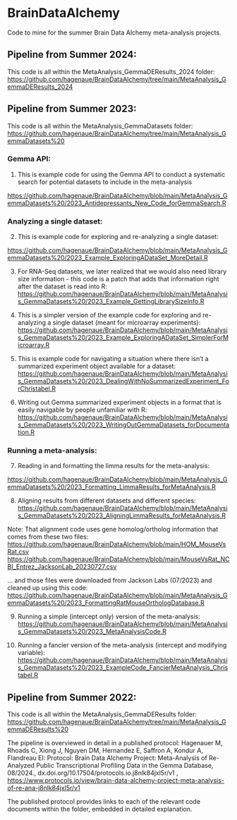 # BrainDataAlchemy
Code to mine for the summer Brain Data Alchemy meta-analysis projects.


## Pipeline from Summer 2024:

This code is all within the MetaAnalysis_GemmaDEResults_2024 folder:
https://github.com/hagenaue/BrainDataAlchemy/tree/main/MetaAnalysis_GemmaDEResults_2024

## Pipeline from Summer 2023:

This code is all within the MetaAnalysis_GemmaDatasets folder:
https://github.com/hagenaue/BrainDataAlchemy/tree/main/MetaAnalysis_GemmaDatasets%20

### Gemma API: 

1) This is example code for using the Gemma API to conduct a systematic search for potential datasets to include in the meta-analysis

https://github.com/hagenaue/BrainDataAlchemy/blob/main/MetaAnalysis_GemmaDatasets%20/2023_Antidepressants_New_Code_forGemmaSearch.R


### Analyzing a single dataset:

2) This is example code for exploring and re-analyzing a single dataset:

https://github.com/hagenaue/BrainDataAlchemy/blob/main/MetaAnalysis_GemmaDatasets%20/2023_Example_ExploringADataSet_MoreDetail.R

3) For RNA-Seq datasets, we later realized that we would also need library size information - this code is a patch that adds that information right after the dataset is read into R:
https://github.com/hagenaue/BrainDataAlchemy/blob/main/MetaAnalysis_GemmaDatasets%20/2023_Example_GettingLibrarySizeInfo.R

4) This is a simpler version of the example code for exploring and re-analyzing a single dataset (meant for microarray experiments):
https://github.com/hagenaue/BrainDataAlchemy/blob/main/MetaAnalysis_GemmaDatasets%20/2023_Example_ExploringADataSet_SimplerForMicroarray.R

5) This is example code for navigating a situation where there isn’t a summarized experiment object available for a dataset:
https://github.com/hagenaue/BrainDataAlchemy/blob/main/MetaAnalysis_GemmaDatasets%20/2023_DealingWithNoSummarizedExperiment_ForChristabel.R

6) Writing out Gemma summarized experiment objects in a format that is easily navigable by people unfamiliar with R:
https://github.com/hagenaue/BrainDataAlchemy/blob/main/MetaAnalysis_GemmaDatasets%20/2023_WritingOutGemmaDatasets_forDocumentation.R


### Running a meta-analysis:

7) Reading in and formatting the limma results for the meta-analysis:

https://github.com/hagenaue/BrainDataAlchemy/blob/main/MetaAnalysis_GemmaDatasets%20/2023_Formatting_LimmaResults_forMetaAnalysis.R

8) Aligning results from different datasets and different species:
https://github.com/hagenaue/BrainDataAlchemy/blob/main/MetaAnalysis_GemmaDatasets%20/2023_AligningLimmaResults_forMetaAnalysis.R

Note: That alignment code uses gene homolog/ortholog information that comes from these two files:
https://github.com/hagenaue/BrainDataAlchemy/blob/main/HOM_MouseVsRat.csv
https://github.com/hagenaue/BrainDataAlchemy/blob/main/MouseVsRat_NCBI_Entrez_JacksonLab_20230727.csv

… and those files were downloaded from Jackson Labs (07/2023) and cleaned up using this code:
https://github.com/hagenaue/BrainDataAlchemy/blob/main/MetaAnalysis_GemmaDatasets%20/2023_FormattingRatMouseOrthologDatabase.R

9) Running a simple (intercept only) version of the meta-analysis:
https://github.com/hagenaue/BrainDataAlchemy/blob/main/MetaAnalysis_GemmaDatasets%20/2023_MetaAnalysisCode.R

10) Running a fancier version of the meta-analysis (intercept and modifying variable):
https://github.com/hagenaue/BrainDataAlchemy/blob/main/MetaAnalysis_GemmaDatasets%20/2023_ExampleCode_FancierMetaAnalysis_Christabel.R


## Pipeline from Summer 2022:

This code is all within the MetaAnalysis_GemmaDEResults folder:
https://github.com/hagenaue/BrainDataAlchemy/tree/main/MetaAnalysis_GemmaDEResults%20

The pipeline is overviewed in detail in a published protocol:
Hagenauer M, Rhoads C, Xiong J, Nguyen DM, Hernandez E, Saffron A, Kondur A, Flandreau EI: Protocol: Brain Data Alchemy Project: Meta-Analysis of Re-Analyzed Public Transcriptional Profiling Data in the Gemma Database, 08/2024., dx.doi.org/10.17504/protocols.io.j8nlk84jxl5r/v1 ,
https://www.protocols.io/view/brain-data-alchemy-project-meta-analysis-of-re-ana-j8nlk84jxl5r/v1  

The published protocol provides links to each of the relevant code documents within the folder, embedded in detailed explanation.




